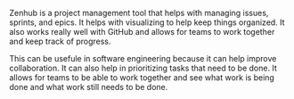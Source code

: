 Zenhub is a project management tool that helps with managing issues, sprints, and epics. It helps with visualizing to help keep things organized. It also works really well with GitHub and allows for teams to work together and keep track of progress.

This can be usefule in software engineering because it can help improve collaboration. It can also help in prioritizing tasks that need to be done. It allows for teams to be able to work together and see what work is being done and what work still needs to be done. 